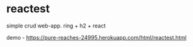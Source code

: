 # reactest
simple crud web-app. ring + h2 + react

demo - https://pure-reaches-24995.herokuapp.com/html/reactest.html
